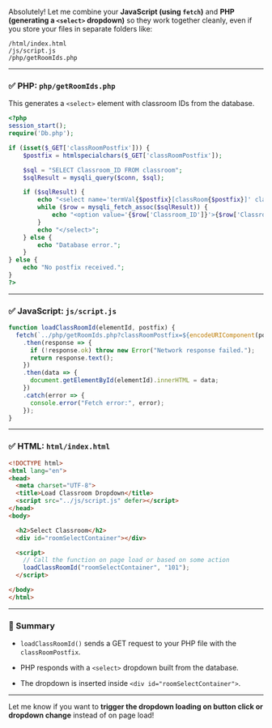 Absolutely! Let me combine your **JavaScript (using `fetch`)** and **PHP (generating a `<select>` dropdown)** so they work together cleanly, even if you store your files in separate folders like:

```
/html/index.html
/js/script.js
/php/getRoomIds.php
```

---

### ✅ PHP: `php/getRoomIds.php`

This generates a `<select>` element with classroom IDs from the database.

```php
<?php 
session_start();
require('Db.php');

if (isset($_GET['classRoomPostfix'])) {
    $postfix = htmlspecialchars($_GET['classRoomPostfix']);

    $sql = "SELECT Classroom_ID FROM classroom";
    $sqlResult = mysqli_query($conn, $sql);

    if ($sqlResult) {
        echo "<select name='termVal{$postfix}[classRoom{$postfix}]' class='form-control'>";
        while ($row = mysqli_fetch_assoc($sqlResult)) {
            echo "<option value='{$row['Classroom_ID']}'>{$row['Classroom_ID']}</option>";
        }
        echo "</select>";
    } else {
        echo "Database error.";
    }
} else {
    echo "No postfix received.";
}
?>
```

---

### ✅ JavaScript: `js/script.js`

```javascript
function loadClassRoomId(elementId, postfix) {
  fetch(`../php/getRoomIds.php?classRoomPostfix=${encodeURIComponent(postfix)}`)
    .then(response => {
      if (!response.ok) throw new Error("Network response failed.");
      return response.text();
    })
    .then(data => {
      document.getElementById(elementId).innerHTML = data;
    })
    .catch(error => {
      console.error("Fetch error:", error);
    });
}
```

---

### ✅ HTML: `html/index.html`

```html
<!DOCTYPE html>
<html lang="en">
<head>
  <meta charset="UTF-8">
  <title>Load Classroom Dropdown</title>
  <script src="../js/script.js" defer></script>
</head>
<body>

  <h2>Select Classroom</h2>
  <div id="roomSelectContainer"></div>

  <script>
    // Call the function on page load or based on some action
    loadClassRoomId("roomSelectContainer", "101");
  </script>

</body>
</html>
```

---

### 🧠 Summary

- `loadClassRoomId()` sends a GET request to your PHP file with the `classRoomPostfix`.
    
- PHP responds with a `<select>` dropdown built from the database.
    
- The dropdown is inserted inside `<div id="roomSelectContainer">`.
    

---

Let me know if you want to **trigger the dropdown loading on button click or dropdown change** instead of on page load!